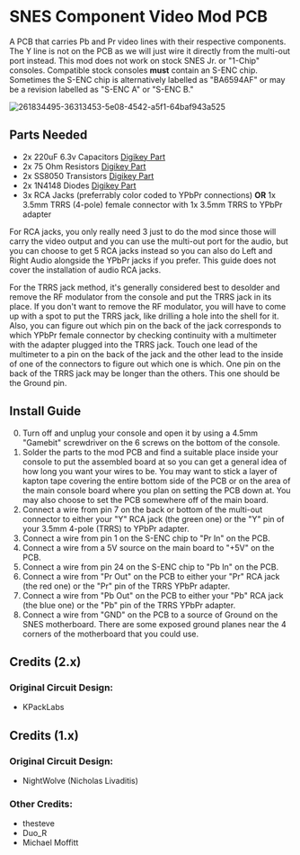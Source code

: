 # SNES Component Video Mod PCB

A PCB that carries Pb and Pr video lines with their respective components. The Y line is not on the PCB as we will just wire it directly from the multi-out port instead. This mod does not work on stock SNES Jr. or "1-Chip" consoles. Compatible stock consoles **must** contain an S-ENC chip. Sometimes the S-ENC chip is alternatively labelled as "BA6594AF" or may be a revision labelled as "S-ENC A" or "S-ENC B."

![261834495-36313453-5e08-4542-a5f1-64baf943a525](https://github.com/joshman196/SNES-Component-Video-Mod-PCB/assets/114156648/6c7e596d-b4dc-4511-9955-1846878fea07)

## Parts Needed

- 2x 220uF 6.3v Capacitors [Digikey Part](https://www.digikey.com/en/products/detail/panasonic-electronic-components/ECE-A0JKA221/44725)
- 2x 75 Ohm Resistors [Digikey Part](https://www.digikey.com/en/products/detail/stackpole-electronics-inc/RNF14FTD75R0/1682415)
- 2x SS8050 Transistors [Digikey Part](https://www.digikey.com/en/products/detail/onsemi/SS8050DBU/1047260)
- 2x 1N4148 Diodes [Digikey Part](https://www.digikey.com/en/products/detail/onsemi/1N4148TR/458811)
- 3x RCA Jacks (preferrably color coded to YPbPr connections) **OR** 1x 3.5mm TRRS (4-pole) female connector with 1x 3.5mm TRRS to YPbPr adapter

For RCA jacks, you only really need 3 just to do the mod since those will carry the video output and you can use the multi-out port for the audio, but you can choose to get 5 RCA jacks instead so you can also do Left and Right Audio alongside the YPbPr jacks if you prefer. This guide does not cover the installation of audio RCA jacks.

For the TRRS jack method, it's generally considered best to desolder and remove the RF modulator from the console and put the TRRS jack in its place. If you don't want to remove the RF modulator, you will have to come up with a spot to put the TRRS jack, like drilling a hole into the shell for it. Also, you can figure out which pin on the back of the jack corresponds to which YPbPr female connector by checking continuity with a multimeter with the adapter plugged into the TRRS jack. Touch one lead of the multimeter to a pin on the back of the jack and the other lead to the inside of one of the connectors to figure out which one is which. One pin on the back of the TRRS jack may be longer than the others. This one should be the Ground pin.

## Install Guide

0. Turn off and unplug your console and open it by using a 4.5mm "Gamebit" screwdriver on the 6 screws on the bottom of the console.
1. Solder the parts to the mod PCB and find a suitable place inside your console to put the assembled board at so you can get a general idea of how long you want your wires to be. You may want to stick a layer of kapton tape covering the entire bottom side of the PCB or on the area of the main console board where you plan on setting the PCB down at. You may also choose to set the PCB somewhere off of the main board.
2. Connect a wire from pin 7 on the back or bottom of the multi-out connector to either your "Y" RCA jack (the green one) or the "Y" pin of your 3.5mm 4-pole (TRRS) to YPbPr adapter.
3. Connect a wire from pin 1 on the S-ENC chip to "Pr In" on the PCB.
4. Connect a wire from a 5V source on the main board to "+5V" on the PCB.
5. Connect a wire from pin 24 on the S-ENC chip to "Pb In" on the PCB.
6. Connect a wire from "Pr Out" on the PCB to either your "Pr" RCA jack (the red one) or the "Pr" pin of the TRRS YPbPr adapter.
7. Connect a wire from "Pb Out" on the PCB to either your "Pb" RCA jack (the blue one) or the "Pb" pin of the TRRS YPbPr adapter.
8. Connect a wire from "GND" on the PCB to a source of Ground on the SNES motherboard. There are some exposed ground planes near the 4 corners of the motherboard that you could use.

## Credits (2.x)

### Original Circuit Design:
- KPackLabs

## Credits (1.x)

### Original Circuit Design:
- NightWolve (Nicholas Livaditis)

### Other Credits:
- thesteve
- Duo_R
- Michael Moffitt
